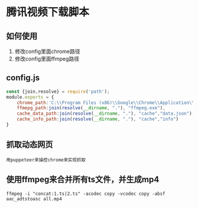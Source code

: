 # 腾讯视频下载脚本
## 如何使用
1. 修改config里面chrome路径
2. 修改config里面ffmpeg路径

## config.js
```js
const {join,resolve} = require('path');
module.exports = {
    chrome_path:'C:\\Program Files (x86)\\Google\\Chrome\\Application\\chrome.exe',
    ffmepg_path:join(resolve(__dirname, "."), "ffmpeg.exe"),
    cache_data_path:join(resolve(__dirname, "."), "cache","data.json"),
    cache_info_path:join(resolve(__dirname, "."), "cache","info")
}
```

## 抓取动态网页
```
用puppeteer来操控chrome来实现抓取
```

## 使用ffmpeg来合并所有ts文件，并生成mp4 
```
ffmpeg -i "concat:1.ts|2.ts" -acodec copy -vcodec copy -absf aac_adtstoasc all.mp4
```




